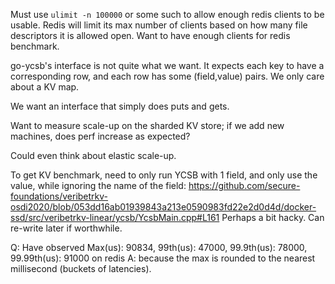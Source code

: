 Must use `ulimit -n 100000` or some such to allow enough redis clients to be
usable. Redis will limit its max number of clients based on how many file
descriptors it is allowed open.
Want to have enough clients for redis benchmark.

go-ycsb's interface is not quite what we want.
It expects each key to have a corresponding row, and each row has some
(field,value) pairs. We only care about a KV map.

We want an interface that simply does puts and gets.

Want to measure scale-up on the sharded KV store; if we add new machines, does
perf increase as expected?

Could even think about elastic scale-up.

To get KV benchmark, need to only run YCSB with 1 field, and only use the value,
while ignoring the name of the field:
https://github.com/secure-foundations/veribetrkv-osdi2020/blob/053dd16ab01939843a213e0590983fd22e2d0d4d/docker-ssd/src/veribetrkv-linear/ycsb/YcsbMain.cpp#L161
Perhaps a bit hacky. Can re-write later if worthwhile.

Q: Have observed 
  Max(us): 90834, 99th(us): 47000, 99.9th(us): 78000, 99.99th(us): 91000
on redis
A: because the max is rounded to the nearest millisecond (buckets of latencies).
